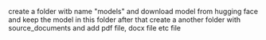 create a folder witb name "models" and download model from hugging face and keep the model in this folder
after that create a another folder with source_documents and add pdf file, docx file etc file
